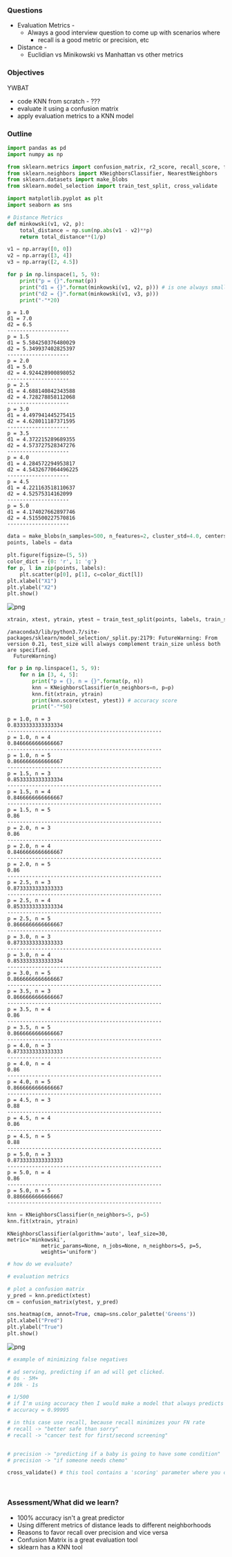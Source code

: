 
### Questions
* Evaluation Metrics - 
    * Always a good interview question to come up with scenarios where 
        * recall is a good metric or precision, etc
* Distance - 
    * Euclidian vs Minikowski vs Manhattan vs other metrics

### Objectives
YWBAT 
* code KNN from scratch - ???
* evaluate it using a confusion matrix
* apply evaluation metrics to a KNN model

### Outline


```python
import pandas as pd
import numpy as np

from sklearn.metrics import confusion_matrix, r2_score, recall_score, f1_score, precision_score, accuracy_score
from sklearn.neighbors import KNeighborsClassifier, NearestNeighbors
from sklearn.datasets import make_blobs
from sklearn.model_selection import train_test_split, cross_validate

import matplotlib.pyplot as plt
import seaborn as sns
```


```python
# Distance Metrics
def minkowski(v1, v2, p):
    total_distance = np.sum(np.abs(v1 - v2)**p)
    return total_distance**(1/p)
```


```python
v1 = np.array([0, 0])
v2 = np.array([3, 4])
v3 = np.array([2, 4.5])
```


```python
for p in np.linspace(1, 5, 9):
    print("p = {}".format(p))
    print("d1 = {}".format(minkowski(v1, v2, p))) # is one always smaller
    print("d2 = {}".format(minkowski(v1, v3, p)))
    print("-"*20)
```

    p = 1.0
    d1 = 7.0
    d2 = 6.5
    --------------------
    p = 1.5
    d1 = 5.584250376480029
    d2 = 5.349937402825397
    --------------------
    p = 2.0
    d1 = 5.0
    d2 = 4.924428900898052
    --------------------
    p = 2.5
    d1 = 4.688140842343588
    d2 = 4.728278858112068
    --------------------
    p = 3.0
    d1 = 4.497941445275415
    d2 = 4.628011187371595
    --------------------
    p = 3.5
    d1 = 4.372215289689355
    d2 = 4.573727528347276
    --------------------
    p = 4.0
    d1 = 4.284572294953817
    d2 = 4.5432677064496225
    --------------------
    p = 4.5
    d1 = 4.221163518110637
    d2 = 4.52575314162099
    --------------------
    p = 5.0
    d1 = 4.174027662897746
    d2 = 4.515500227570816
    --------------------



```python
data = make_blobs(n_samples=500, n_features=2, cluster_std=4.0, centers=2)
points, labels = data
```


```python
plt.figure(figsize=(5, 5))
color_dict = {0: 'r', 1: 'g'}
for p, l in zip(points, labels):
    plt.scatter(p[0], p[1], c=color_dict[l])
plt.xlabel("X1")
plt.ylabel("X2")
plt.show()
```


![png](lesson-plan_files/lesson-plan_8_0.png)



```python
xtrain, xtest, ytrain, ytest = train_test_split(points, labels, train_size=0.70)
```

    /anaconda3/lib/python3.7/site-packages/sklearn/model_selection/_split.py:2179: FutureWarning: From version 0.21, test_size will always complement train_size unless both are specified.
      FutureWarning)



```python
for p in np.linspace(1, 5, 9):
    for n in [3, 4, 5]:
        print("p = {}, n = {}".format(p, n))
        knn = KNeighborsClassifier(n_neighbors=n, p=p)
        knn.fit(xtrain, ytrain)
        print(knn.score(xtest, ytest)) # accuracy score
        print("-"*50)
```

    p = 1.0, n = 3
    0.8333333333333334
    --------------------------------------------------
    p = 1.0, n = 4
    0.8466666666666667
    --------------------------------------------------
    p = 1.0, n = 5
    0.8666666666666667
    --------------------------------------------------
    p = 1.5, n = 3
    0.8533333333333334
    --------------------------------------------------
    p = 1.5, n = 4
    0.8466666666666667
    --------------------------------------------------
    p = 1.5, n = 5
    0.86
    --------------------------------------------------
    p = 2.0, n = 3
    0.86
    --------------------------------------------------
    p = 2.0, n = 4
    0.8466666666666667
    --------------------------------------------------
    p = 2.0, n = 5
    0.86
    --------------------------------------------------
    p = 2.5, n = 3
    0.8733333333333333
    --------------------------------------------------
    p = 2.5, n = 4
    0.8533333333333334
    --------------------------------------------------
    p = 2.5, n = 5
    0.8666666666666667
    --------------------------------------------------
    p = 3.0, n = 3
    0.8733333333333333
    --------------------------------------------------
    p = 3.0, n = 4
    0.8533333333333334
    --------------------------------------------------
    p = 3.0, n = 5
    0.8666666666666667
    --------------------------------------------------
    p = 3.5, n = 3
    0.8666666666666667
    --------------------------------------------------
    p = 3.5, n = 4
    0.86
    --------------------------------------------------
    p = 3.5, n = 5
    0.8666666666666667
    --------------------------------------------------
    p = 4.0, n = 3
    0.8733333333333333
    --------------------------------------------------
    p = 4.0, n = 4
    0.86
    --------------------------------------------------
    p = 4.0, n = 5
    0.8666666666666667
    --------------------------------------------------
    p = 4.5, n = 3
    0.88
    --------------------------------------------------
    p = 4.5, n = 4
    0.86
    --------------------------------------------------
    p = 4.5, n = 5
    0.88
    --------------------------------------------------
    p = 5.0, n = 3
    0.8733333333333333
    --------------------------------------------------
    p = 5.0, n = 4
    0.86
    --------------------------------------------------
    p = 5.0, n = 5
    0.8866666666666667
    --------------------------------------------------



```python
knn = KNeighborsClassifier(n_neighbors=5, p=5)
knn.fit(xtrain, ytrain)
```




    KNeighborsClassifier(algorithm='auto', leaf_size=30, metric='minkowski',
               metric_params=None, n_jobs=None, n_neighbors=5, p=5,
               weights='uniform')




```python
# how do we evaluate?
```


```python
# evaluation metrics
```


```python
# plot a confusion matrix
y_pred = knn.predict(xtest)
cm = confusion_matrix(ytest, y_pred)
```


```python
sns.heatmap(cm, annot=True, cmap=sns.color_palette('Greens'))
plt.xlabel("Pred")
plt.ylabel("True")
plt.show()
```


![png](lesson-plan_files/lesson-plan_15_0.png)



```python
# example of minimizing false negatives

# ad serving, predicting if an ad will get clicked.  
# 0s - 5M+ 
# 10k - 1s

# 1/500
# if I'm using accuracy then I would make a model that always predicts 0
# accuracy = 0.99995

# in this case use recall, because recall minimizes your FN rate
# recall -> "better safe than sorry"
# recall -> "cancer test for first/second screening"


# precision -> "predicting if a baby is going to have some condition"
# precision -> "if someone needs chemo"
```


```python
cross_validate() # this tool contains a 'scoring' parameter where you can feed recall/f1/precision/accuracy
```


```python

```


```python

```

### Assessment/What did we learn?
* 100% accuracy isn't a great predictor
* Using different metrics of distance leads to different neighborhoods
* Reasons to favor recall over precision and vice versa
* Confusion Matrix is a great evaluation tool
* sklearn has a KNN tool
